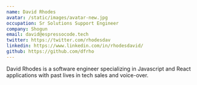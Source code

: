 ```yaml
---
name: David Rhodes
avatar: /static/images/avatar-new.jpg
occupation: Sr Solutions Support Engineer
company: Shogun
email: david@espressocode.tech
twitter: https://twitter.com/rhodesdav
linkedin: https://www.linkedin.com/in/rhodesdavid/
github: https://github.com/dfrho
---
```


David Rhodes is a software engineer specializing in Javascript and React applications with past lives in tech sales and voice-over.
